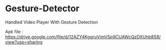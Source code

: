 # Gesture-Detector
Handled Video Player With Gesture Detection

Apk file : https://drive.google.com/file/d/12AZY4KggruVimVSp9CUAWcQzDXUhb8S8/view?usp=sharing
